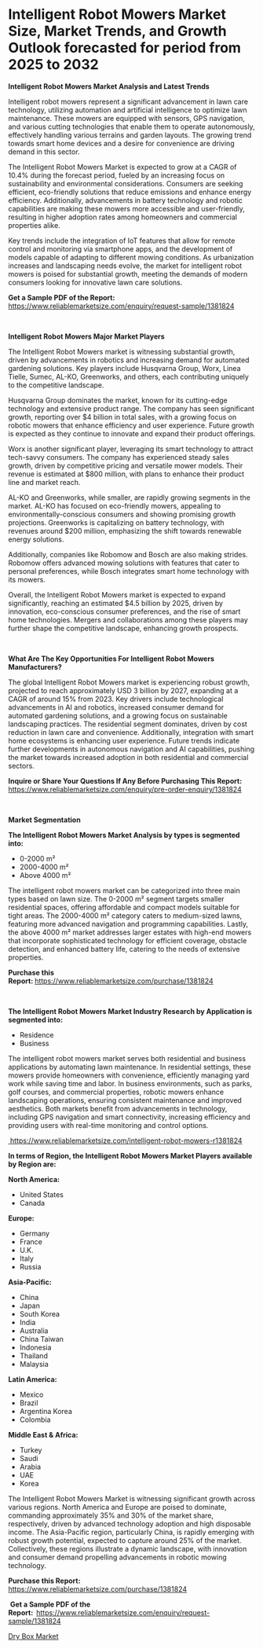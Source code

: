 <p><h1>Intelligent Robot Mowers Market Size, Market Trends, and Growth Outlook forecasted for period from 2025 to 2032</h1></p><p><strong>Intelligent Robot Mowers Market Analysis and Latest Trends</strong></p>
<p><p>Intelligent robot mowers represent a significant advancement in lawn care technology, utilizing automation and artificial intelligence to optimize lawn maintenance. These mowers are equipped with sensors, GPS navigation, and various cutting technologies that enable them to operate autonomously, effectively handling various terrains and garden layouts. The growing trend towards smart home devices and a desire for convenience are driving demand in this sector.</p><p>The Intelligent Robot Mowers Market is expected to grow at a CAGR of 10.4% during the forecast period, fueled by an increasing focus on sustainability and environmental considerations. Consumers are seeking efficient, eco-friendly solutions that reduce emissions and enhance energy efficiency. Additionally, advancements in battery technology and robotic capabilities are making these mowers more accessible and user-friendly, resulting in higher adoption rates among homeowners and commercial properties alike.</p><p>Key trends include the integration of IoT features that allow for remote control and monitoring via smartphone apps, and the development of models capable of adapting to different mowing conditions. As urbanization increases and landscaping needs evolve, the market for intelligent robot mowers is poised for substantial growth, meeting the demands of modern consumers looking for innovative lawn care solutions.</p></p>
<p><strong>Get a Sample PDF of the Report:&nbsp;</strong> <a href="https://www.reliablemarketsize.com/enquiry/request-sample/1381824?utm_campaign=3544&utm_medium=2&utm_source=Github&utm_content=ia&utm_term=11042025&utm_id=intelligent-robot-mowers">https://www.reliablemarketsize.com/enquiry/request-sample/1381824</a></p>
<p>&nbsp;</p>
<p><strong>Intelligent Robot Mowers Major Market Players</strong></p>
<p><p>The Intelligent Robot Mowers market is witnessing substantial growth, driven by advancements in robotics and increasing demand for automated gardening solutions. Key players include Husqvarna Group, Worx, Linea Tielle, Sumec, AL-KO, Greenworks, and others, each contributing uniquely to the competitive landscape.</p><p>Husqvarna Group dominates the market, known for its cutting-edge technology and extensive product range. The company has seen significant growth, reporting over $4 billion in total sales, with a growing focus on robotic mowers that enhance efficiency and user experience. Future growth is expected as they continue to innovate and expand their product offerings.</p><p>Worx is another significant player, leveraging its smart technology to attract tech-savvy consumers. The company has experienced steady sales growth, driven by competitive pricing and versatile mower models. Their revenue is estimated at $800 million, with plans to enhance their product line and market reach.</p><p>AL-KO and Greenworks, while smaller, are rapidly growing segments in the market. AL-KO has focused on eco-friendly mowers, appealing to environmentally-conscious consumers and showing promising growth projections. Greenworks is capitalizing on battery technology, with revenues around $200 million, emphasizing the shift towards renewable energy solutions.</p><p>Additionally, companies like Robomow and Bosch are also making strides. Robomow offers advanced mowing solutions with features that cater to personal preferences, while Bosch integrates smart home technology with its mowers.</p><p>Overall, the Intelligent Robot Mowers market is expected to expand significantly, reaching an estimated $4.5 billion by 2025, driven by innovation, eco-conscious consumer preferences, and the rise of smart home technologies. Mergers and collaborations among these players may further shape the competitive landscape, enhancing growth prospects.</p></p>
<p>&nbsp;</p>
<p><strong>What Are The Key Opportunities For Intelligent Robot Mowers Manufacturers?</strong></p>
<p><p>The global Intelligent Robot Mowers market is experiencing robust growth, projected to reach approximately USD 3 billion by 2027, expanding at a CAGR of around 15% from 2023. Key drivers include technological advancements in AI and robotics, increased consumer demand for automated gardening solutions, and a growing focus on sustainable landscaping practices. The residential segment dominates, driven by cost reduction in lawn care and convenience. Additionally, integration with smart home ecosystems is enhancing user experience. Future trends indicate further developments in autonomous navigation and AI capabilities, pushing the market towards increased adoption in both residential and commercial sectors.</p></p>
<p><strong>Inquire or Share Your Questions If Any Before Purchasing This Report:</strong> <a href="https://www.reliablemarketsize.com/enquiry/pre-order-enquiry/1381824?utm_campaign=3544&utm_medium=2&utm_source=Github&utm_content=ia&utm_term=11042025&utm_id=intelligent-robot-mowers">https://www.reliablemarketsize.com/enquiry/pre-order-enquiry/1381824</a></p>
<p>&nbsp;</p>
<p><strong>Market Segmentation</strong></p>
<p><strong>The Intelligent Robot Mowers Market Analysis by types is segmented into:</strong></p>
<p><ul><li>0-2000 m²</li><li>2000-4000 m²</li><li>Above 4000 m²</li></ul></p>
<p><p>The intelligent robot mowers market can be categorized into three main types based on lawn size. The 0-2000 m² segment targets smaller residential spaces, offering affordable and compact models suitable for tight areas. The 2000-4000 m² category caters to medium-sized lawns, featuring more advanced navigation and programming capabilities. Lastly, the above 4000 m² market addresses larger estates with high-end mowers that incorporate sophisticated technology for efficient coverage, obstacle detection, and enhanced battery life, catering to the needs of extensive properties.</p></p>
<p><strong>Purchase this Report:&nbsp;</strong><a href="https://www.reliablemarketsize.com/purchase/1381824?utm_campaign=3544&utm_medium=2&utm_source=Github&utm_content=ia&utm_term=11042025&utm_id=intelligent-robot-mowers">https://www.reliablemarketsize.com/purchase/1381824</a></p>
<p>&nbsp;</p>
<p><strong>The Intelligent Robot Mowers Market Industry Research by Application is segmented into:</strong></p>
<p><ul><li>Residence</li><li>Business</li></ul></p>
<p><p>The intelligent robot mowers market serves both residential and business applications by automating lawn maintenance. In residential settings, these mowers provide homeowners with convenience, efficiently managing yard work while saving time and labor. In business environments, such as parks, golf courses, and commercial properties, robotic mowers enhance landscaping operations, ensuring consistent maintenance and improved aesthetics. Both markets benefit from advancements in technology, including GPS navigation and smart connectivity, increasing efficiency and providing users with real-time monitoring and control options.</p></p>
<p><a href="https://www.reliablemarketsize.com/intelligent-robot-mowers-r1381824?utm_campaign=3544&utm_medium=2&utm_source=Github&utm_content=ia&utm_term=11042025&utm_id=intelligent-robot-mowers">&nbsp;https://www.reliablemarketsize.com/intelligent-robot-mowers-r1381824</a></p>
<p><strong>In terms of Region, the Intelligent Robot Mowers Market Players available by Region are:</strong></p>
<p>
    <p> <strong> North America: </strong>
        <ul>
            <li>United States</li>
            <li>Canada</li>
        </ul>
        </p> 
    <p> <strong> Europe: </strong>
        <ul>
            <li>Germany</li>
            <li>France</li>
            <li>U.K.</li>
            <li>Italy</li>
            <li>Russia</li>
        </ul>
        </p> 
    <p> <strong> Asia-Pacific: </strong>
        <ul>
            <li>China</li>
            <li>Japan</li>
            <li>South Korea</li>
            <li>India</li>
            <li>Australia</li>
            <li>China Taiwan</li>
            <li>Indonesia</li>
            <li>Thailand</li>
            <li>Malaysia</li>
        </ul>
        </p> 
    <p> <strong> Latin America: </strong>
        <ul>
            <li>Mexico</li>
            <li>Brazil</li>
            <li>Argentina Korea</li>
            <li>Colombia</li>
        </ul>
        </p> 
    <p> <strong> Middle East & Africa: </strong>
        <ul>
            <li>Turkey</li>
            <li>Saudi</li>
            <li>Arabia</li>
            <li>UAE</li>
            <li>Korea</li>
        </ul>
    </p>
    </p>
<p><p>The Intelligent Robot Mowers Market is witnessing significant growth across various regions. North America and Europe are poised to dominate, commanding approximately 35% and 30% of the market share, respectively, driven by advanced technology adoption and high disposable income. The Asia-Pacific region, particularly China, is rapidly emerging with robust growth potential, expected to capture around 25% of the market. Collectively, these regions illustrate a dynamic landscape, with innovation and consumer demand propelling advancements in robotic mowing technology.</p></p>
<p><strong>Purchase this Report: </strong><a href="https://www.reliablemarketsize.com/purchase/1381824?utm_campaign=3544&utm_medium=2&utm_source=Github&utm_content=ia&utm_term=11042025&utm_id=intelligent-robot-mowers">https://www.reliablemarketsize.com/purchase/1381824</a></p>
<p>&nbsp;<strong>Get a Sample PDF of the Report:&nbsp;&nbsp;</strong><a href="https://www.reliablemarketsize.com/enquiry/request-sample/1381824?utm_campaign=3544&utm_medium=2&utm_source=Github&utm_content=ia&utm_term=11042025&utm_id=intelligent-robot-mowers">https://www.reliablemarketsize.com/enquiry/request-sample/1381824</a></p>
<p><strong></strong></p>
<p><p><a href="https://github.com/ozolsgasko02/Market-Research-Report-List-1/blob/main/dry-box-market.md?utm_campaign=3544&utm_medium=2&utm_source=Github&utm_content=ia&utm_term=11042025&utm_id=intelligent-robot-mowers">Dry Box Market</a></p></p>
